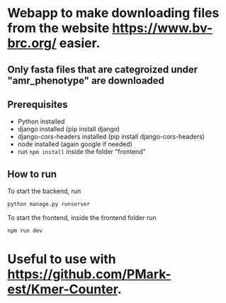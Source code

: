 # Webapp to make downloading files from the website https://www.bv-brc.org/ easier.

## Only fasta files that are categroized under "amr_phenotype" are downloaded

## Prerequisites

- Python installed
- django installed (pip install django)
- django-cors-headers installed (pip install django-cors-headers)
- node installed (again google if needed)
- run `npm install` inside the folder "frontend"

## How to run

To start the backend, run

```bash
python manage.py runserver
```

To start the frontend, inside the frontend folder run

```bash
npm run dev
```

# Useful to use with https://github.com/PMark-est/Kmer-Counter.
